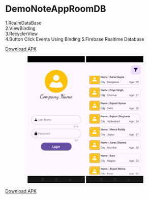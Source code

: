 # DemoNoteAppRoomDB
1.RealmDataBase\
2.ViewBinding\
3.RecyclerView\
4.Button Click Events Using Binding
5.Firebase Realtime Database

[Download APK](https://github.com/63Ashfaque/DemoLoginRecyclerViewRealmDB/blob/main/app-debug.apk)

<p align="center">

<img src="https://github.com/63Ashfaque/DemoLoginRecyclerViewRealmDB/blob/main/Screenshot.png" alt="Example Image" height="400">

<img src="https://github.com/63Ashfaque/DemoLoginRecyclerViewRealmDB/blob/main/Screenshot1.png" alt="Example Image" height="400">

</p>

[Download APK](https://github.com/63Ashfaque/DemoLoginRecyclerViewRealmDB/blob/main/app-debug.apk)
